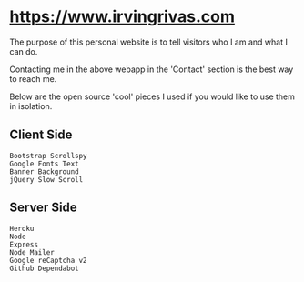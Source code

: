 # https://www.irvingrivas.com

The purpose of this personal website is to tell visitors who I am and what I can do.

Contacting me in the above webapp in the 'Contact' section is the best way to reach me.

Below are the open source 'cool' pieces I used if you would like to use them in isolation.

## Client Side 
```
Bootstrap Scrollspy
Google Fonts Text
Banner Background
jQuery Slow Scroll
```

## Server Side
```
Heroku
Node
Express
Node Mailer
Google reCaptcha v2
Github Dependabot
```
